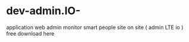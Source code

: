 # dev-admin.IO-
application web admin monitor smart people site on site ( admin LTE io ) free download here 
